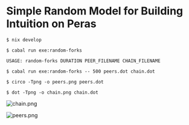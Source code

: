 # Simple Random Model for Building Intuition on Peras

```console
$ nix develop

$ cabal run exe:random-forks

USAGE: random-forks DURATION PEER_FILENAME CHAIN_FILENAME

$ cabal run exe:random-forks -- 500 peers.dot chain.dot

$ circo -Tpng -o peers.png peers.dot

$ dot -Tpng -o chain.png chain.dot
```

![chain.png](https://ipfs.io/ipfs/Qme5KFUoNg7iDEQX84X6rU67YdYtMerp6Ywh574FKCTTCA)

![peers.png](https://ipfs.io/ipfs/QmTXidVC4bqUVc8mnvJbbFda8itBYuKNBhWahzWBN7zPQ3)

